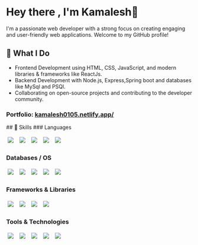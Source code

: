# Hey there , I'm Kamalesh👋

I'm a passionate web developer with a strong focus on creating engaging and user-friendly web applications. Welcome to my GitHub profile!

## 🚀 What I Do
- Frontend Development using HTML, CSS, JavaScript, and modern libraries & frameworks like ReactJs.
- Backend Development with Node.js, Express,Spring boot and databases like MySql and PSQl.
- Collaborating on open-source projects and contributing to the developer community.
<h3 id="portfolio">Portfolio: <a href="https://https://kamalesh0105.netlify.app/">kamalesh0105.netlify.app/</a></h3>
## 🔧 Skills
<!-- <p align="left"><a href="https://www.cprogramming.com/" target="_blank" rel="noreferrer"> <img src="https://raw.githubusercontent.com/devicons/devicon/master/icons/c/c-original.svg" alt="c" width="40" height="40"/> </a> <a href="https://www.w3schools.com/css/" target="_blank" rel="noreferrer"> <img src="https://raw.githubusercontent.com/devicons/devicon/master/icons/css3/css3-original-wordmark.svg" alt="css3" width="40" height="40"/> </a> <a href="https://www.docker.com/" target="_blank" rel="noreferrer"> <img src="https://raw.githubusercontent.com/devicons/devicon/master/icons/docker/docker-original-wordmark.svg" alt="docker" width="40" height="40"/> </a> <a href="https://expressjs.com" target="_blank" rel="noreferrer"><a href="https://aws.amazon.com/" target="_blank" rel="noreferrer"><img src="https://raw.githubusercontent.com/devicons/devicon/master/icons/amazonwebservices/amazonwebservices-original-wordmark.svg" alt="aws" width="40" height="40"/> </a>
  <a href="https://www.java.com/" target="_blank" rel="noreferrer">
  <img src="https://raw.githubusercontent.com/devicons/devicon/master/icons/java/java-original-wordmark.svg" alt="java" width="40" height="40"/>
</a> <a href="https://git-scm.com/" target="_blank" rel="noreferrer"> <img src="https://www.vectorlogo.zone/logos/git-scm/git-scm-icon.svg" alt="git" width="40" height="40"/> </a> <a href="https://www.w3.org/html/" target="_blank" rel="noreferrer"> <img src="https://raw.githubusercontent.com/devicons/devicon/master/icons/html5/html5-original-wordmark.svg" alt="html5" width="40" height="40"/> </a> <a href="https://developer.mozilla.org/en-US/docs/Web/JavaScript" target="_blank" rel="noreferrer"> <img src="https://raw.githubusercontent.com/devicons/devicon/master/icons/javascript/javascript-original.svg" alt="javascript" width="40" height="40"/> </a> <a href="https://www.linux.org/" target="_blank" rel="noreferrer"> <img src="https://raw.githubusercontent.com/devicons/devicon/master/icons/linux/linux-original.svg" alt="linux" width="40" height="40"/> </a> <<a href="https://www.mysql.com/" target="_blank" rel="noreferrer"> <img src="https://raw.githubusercontent.com/devicons/devicon/master/icons/mysql/mysql-original-wordmark.svg" alt="mysql" width="40" height="40"/> </a> <a href="https://nodejs.org" target="_blank" rel="noreferrer"> <img src="https://raw.githubusercontent.com/devicons/devicon/master/icons/nodejs/nodejs-original-wordmark.svg" alt="nodejs" width="40" height="40"/> </a>  <a href="https://www.python.org" target="_blank" rel="noreferrer"> <img src="https://raw.githubusercontent.com/devicons/devicon/master/icons/python/python-original.svg" alt="python" width="40" height="40"/> </a> <a href="https://reactjs.org/" target="_blank" rel="noreferrer"> <img src="https://raw.githubusercontent.com/devicons/devicon/master/icons/react/react-original-wordmark.svg" alt="react" width="40" height="40"/> </a> </p> -->
 ### Languages
<p>
  <!-- Languages -->
  <img style="padding: 4px;" src="https://img.shields.io/badge/Java-007396?style=for-the-badge&logo=java&logoColor=white" />&nbsp;
  <img style="padding: 4px;" src="https://img.shields.io/badge/SQL-336791?style=for-the-badge&logo=postgresql&logoColor=white" />&nbsp;
  <img style="padding: 4px;" src="https://img.shields.io/badge/JavaScript-F7DF1E?style=for-the-badge&logo=javascript&logoColor=black" />&nbsp;
  <img style="padding: 4px;" src="https://img.shields.io/badge/C-A8B9CC?style=for-the-badge&logo=c&logoColor=black" />&nbsp;
  <img style="padding: 4px;" src="https://img.shields.io/badge/C++-00599C?style=for-the-badge&logo=c%2B%2B&logoColor=white" />&nbsp;
</p>

### Databases / OS
<p>
  <!-- Databases / OS -->
  <img style="padding: 4px;" src="https://img.shields.io/badge/MySQL-4479A1?style=for-the-badge&logo=mysql&logoColor=white" />&nbsp;
  <img style="padding: 4px;" src="https://img.shields.io/badge/PostgreSQL-4169E1?style=for-the-badge&logo=postgresql&logoColor=white" />&nbsp;
  <img style="padding: 4px;" src="https://img.shields.io/badge/Supabase-3ECF8E?style=for-the-badge&logo=supabase&logoColor=white" />&nbsp;
  <img style="padding: 4px;" src="https://img.shields.io/badge/Linux-FCC624?style=for-the-badge&logo=linux&logoColor=black" />&nbsp;
    <img style="padding: 4px;" src="https://img.shields.io/badge/MongoDB-47A248?style=for-the-badge&logo=mongodb&logoColor=white" />&nbsp;
</p>

 ### Frameworks & Libraries
<p>
  <!-- Frameworks & Libraries -->
  <img style="padding: 4px;" src="https://img.shields.io/badge/ReactJS-61DAFB?style=for-the-badge&logo=react&logoColor=black" />&nbsp;
  <img style="padding: 4px;" src="https://img.shields.io/badge/ExpressJS-000000?style=for-the-badge&logo=express&logoColor=white" />&nbsp;
  <img style="padding: 4px;" src="https://img.shields.io/badge/SpringBoot-6DB33F?style=for-the-badge&logo=springboot&logoColor=white" />&nbsp;
  <img style="padding: 4px;" src="https://img.shields.io/badge/TailwindCSS-06B6D4?style=for-the-badge&logo=tailwindcss&logoColor=white" />&nbsp;
</p>

 ### Tools & Technologies
<p>
  <!-- Tools & Technologies -->
  <img style="padding: 4px;" src="https://img.shields.io/badge/AWS-232F3E?style=for-the-badge&logo=amazonaws&logoColor=white" />&nbsp;
  <img style="padding: 4px;" src="https://img.shields.io/badge/Docker-2496ED?style=for-the-badge&logo=docker&logoColor=white" />&nbsp;
  <img style="padding: 4px;" src="https://img.shields.io/badge/VSCode-007ACC?style=for-the-badge&logo=visualstudiocode&logoColor=white" />&nbsp;
  <img style="padding: 4px;" src="https://img.shields.io/badge/Postman-FF6C37?style=for-the-badge&logo=postman&logoColor=white" />&nbsp;
  <img style="padding: 4px;" src="https://img.shields.io/badge/Git-F05032?style=for-the-badge&logo=git&logoColor=white" />&nbsp;
</p>

